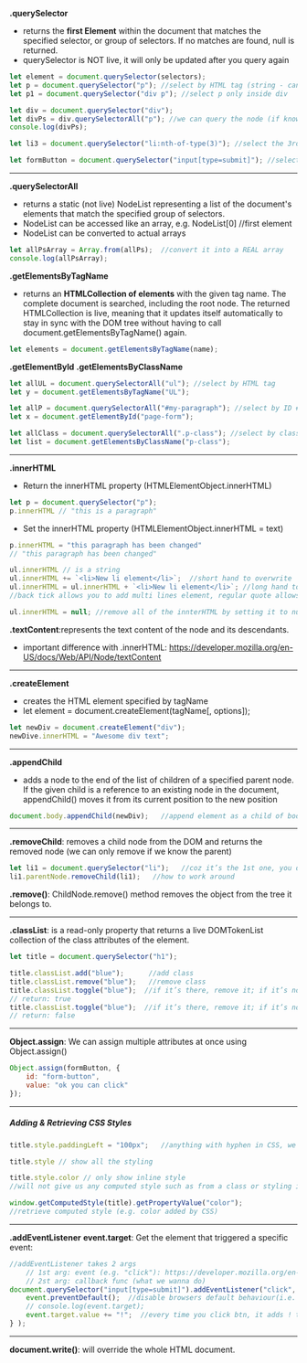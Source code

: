 __.querySelector__
- returns the __first Element__ within the document that matches the specified selector, or group of selectors. If no matches are found, null is returned.
- querySelector is NOT live, it will only be updated after you query again
```javascript
let element = document.querySelector(selectors);
let p = document.querySelector("p"); //select by HTML tag (string - can be lowercase or uppercase)
let p1 = document.querySelector("div p"); //select p only inside div

let div = document.querySelector("div"); 
let divPs = div.querySelectorAll("p"); //we can query the node (if known), instead of doc
console.log(divPs);

let li3 = document.querySelector("li:nth-of-type(3)"); //select the 3rd li

let formButton = document.querySelector("input[type=submit]"); //select input field
```
---
__.querySelectorAll__
- returns a static (not live) NodeList representing a list of the document's elements that match the specified group of selectors.
- NodeList can be accessed like an array, e.g. NodeList[0] //first element
- NodeList can be converted to actual arrays
```javascript
let allPsArray = Array.from(allPs);  //convert it into a REAL array
console.log(allPsArray);
```

__.getElementsByTagName__
-  returns an __HTMLCollection of elements__ with the given tag name. The complete document is searched, including the root node. The returned HTMLCollection is live, meaning that it updates itself automatically to stay in sync with the DOM tree without having to call document.getElementsByTagName() again.
```javascript
let elements = document.getElementsByTagName(name);
```
__.getElementById__
__.getElementsByClassName__

```javascript
let allUL = document.querySelectorAll("ul"); //select by HTML tag
let y = document.getElementsByTagName("UL");

let allP = document.querySelectorAll("#my-paragraph"); //select by ID #
let x = document.getElementById("page-form");

let allClass = document.querySelectorAll(".p-class"); //select by class .
let list = document.getElementsByClassName("p-class");
```
---
__.innerHTML__

- Return the innerHTML property (HTMLElementObject.innerHTML)
```javascript
let p = document.querySelector("p");
p.innerHTML // "this is a paragraph"
```
- Set the innerHTML property (HTMLElementObject.innerHTML = text)
```javascript
p.innerHTML = "this paragraph has been changed"
// "this paragraph has been changed"

ul.innerHTML // is a string
ul.innerHTML += `<li>New li element</li>`;  //short hand to overwrite
ul.innerHTML = ul.innerHTML + `<li>New li element</li>`; //long hand to overwrite
//back tick allows you to add multi lines element, regular quote allows you to add single line element

ul.innerHTML = null; //remove all of the innterHTML by setting it to null

```

__.textContent__:represents the text content of the node and its descendants.
- important difference with .innerHTML: https://developer.mozilla.org/en-US/docs/Web/API/Node/textContent

---
__.createElement__
- creates the HTML element specified by tagName
- let element = document.createElement(tagName[, options]);
```javascript
let newDiv = document.createElement("div");
newDive.innerHTML = "Awesome div text";
```
---
__.appendChild__
-  adds a node to the end of the list of children of a specified parent node. If the given child is a reference to an existing node in the document, appendChild() moves it from its current position to the new position
```javascript
document.body.appendChild(newDiv);   //append element as a child of body
```

---
__.removeChild__: removes a child node from the DOM and returns the removed node (we can only remove if we know the parent)

```javascript
let li1 = document.querySelector("li");   //coz it’s the 1st one, you don’t have to specify
li1.parentNode.removeChild(li1);   //how to work around
```

__.remove()__: ChildNode.remove() method removes the object from the tree it belongs to.

---

__.classList__: is a read-only property that returns a live DOMTokenList collection of the class attributes of the element.

```javascript
let title = document.querySelector("h1");

title.classList.add("blue");      //add class
title.classList.remove("blue");   //remove class
title.classList.toggle("blue");  //if it’s there, remove it; if it’s not there, add class
// return: true
title.classList.toggle("blue");  //if it’s there, remove it; if it’s not there, add class
// return: false
```
---

__Object.assign__: We can assign multiple attributes at once using Object.assign()
```javascript
Object.assign(formButton, {
    id: "form-button",
    value: "ok you can click"
});
```
---
##### Adding & Retrieving CSS Styles

```javascript
title.style.paddingLeft = "100px";   //anything with hyphen in CSS, we changed it to camel case

title.style // show all the styling

title.style.color // only show inline style
//will not give us any computed style such as from a class or styling inherited from its parent.

window.getComputedStyle(title).getPropertyValue("color");
//retrieve computed style (e.g. color added by CSS)

```
---
__.addEventListener__
__event.target__: Get the element that triggered a specific event:

```javascript
//addEventListener takes 2 args
    // 1st arg: event (e.g. "click"): https://developer.mozilla.org/en-US/docs/Web/Events
    // 2st arg: callback func (what we wanna do)
document.querySelector("input[type=submit]").addEventListener("click", (event) => {
    event.preventDefault();  //disable browsers default behaviour(i.e. won't submit the form)
    // console.log(event.target); 
    event.target.value += "!";  //every time you click btn, it adds ! to the value
} );

```


---
__document.write()__: will override the whole HTML document.
